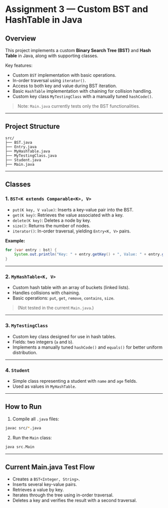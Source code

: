 # Assignment 3 — Custom BST and HashTable in Java

## Overview

This project implements a custom **Binary Search Tree (BST)** and **Hash Table** in Java, along with supporting classes.

Key features:
- Custom `BST` implementation with basic operations.
- In-order traversal using `iterator()`.
- Access to both key and value during BST iteration.
- Basic `HashTable` implementation with chaining for collision handling.
- Custom key class `MyTestingClass` with a manually tuned `hashCode()`.

> Note: `Main.java` currently tests only the BST functionalities.

---

## Project Structure

```
src/
├── BST.java
├── Entry.java
├── MyHashTable.java
├── MyTestingClass.java
├── Student.java
├── Main.java
```

---

## Classes

### 1. `BST<K extends Comparable<K>, V>`

- `put(K key, V value)`: Inserts a key-value pair into the BST.
- `get(K key)`: Retrieves the value associated with a key.
- `delete(K key)`: Deletes a node by key.
- `size()`: Returns the number of nodes.
- `iterator()`: In-order traversal, yielding `Entry<K, V>` pairs.

**Example:**
```java
for (var entry : bst) {
    System.out.println("Key: " + entry.getKey() + ", Value: " + entry.getValue());
}
```

---

### 2. `MyHashTable<K, V>`

- Custom hash table with an array of buckets (linked lists).
- Handles collisions with chaining.
- Basic operations: `put`, `get`, `remove`, `contains`, `size`.

> (Not tested in the current `Main.java`.)

---

### 3. `MyTestingClass`

- Custom key class designed for use in hash tables.
- Fields: two integers (`a` and `b`).
- Implements a manually tuned `hashCode()` and `equals()` for better uniform distribution.

---

### 4. `Student`

- Simple class representing a student with `name` and `age` fields.
- Used as values in `MyHashTable`.

---

## How to Run

1. Compile all `.java` files:

```bash
javac src/*.java
```

2. Run the `Main` class:

```bash
java src.Main
```

---

## Current Main.java Test Flow

- Creates a `BST<Integer, String>`.
- Inserts several key-value pairs.
- Retrieves a value by key.
- Iterates through the tree using in-order traversal.
- Deletes a key and verifies the result with a second traversal.
